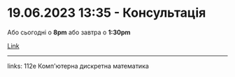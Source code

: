 # 19.06.2023 13:35 - Консультація

Або сьогодні о **8pm** або завтра о **1:30pm**

[Link](https://meet.google.com/dyz-hbpy-sof)


---

links: 112e Комп'ютерна дискретна математика

